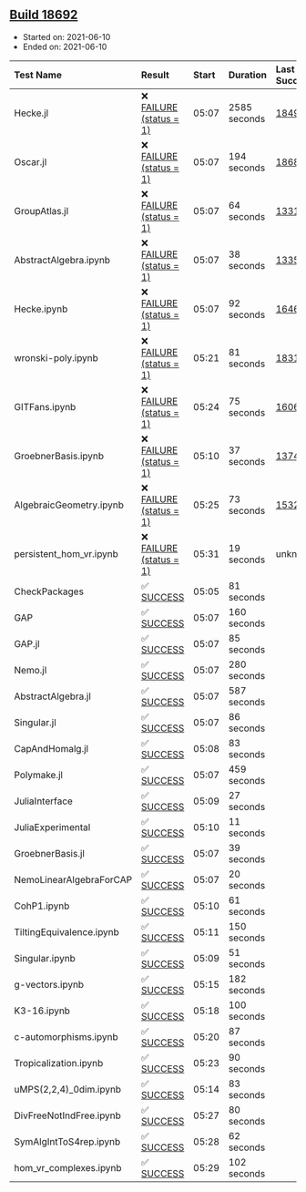 ## [Build 18692](https://oscarci.mathematik.uni-kl.de/job/oscar/18692/)

* Started on: 2021-06-10
* Ended on: 2021-06-10

| Test Name    | Result | Start | Duration | Last Success | First Failure |
|:-------------|:-------|:------|:---------|:-------------|:--------------|
| Hecke.jl | ❌ [FAILURE (status = 1)](https://oscarci.mathematik.uni-kl.de/job/oscar/18692/artifact/logs/build-18692/Hecke.jl.log) | 05:07 | 2585 seconds | [18490](https://oscarci.mathematik.uni-kl.de/job/oscar/18490/) | [18491](https://oscarci.mathematik.uni-kl.de/job/oscar/18491/) |
| Oscar.jl | ❌ [FAILURE (status = 1)](https://oscarci.mathematik.uni-kl.de/job/oscar/18692/artifact/logs/build-18692/Oscar.jl.log) | 05:07 | 194 seconds | [18684](https://oscarci.mathematik.uni-kl.de/job/oscar/18684/) | [18685](https://oscarci.mathematik.uni-kl.de/job/oscar/18685/) |
| GroupAtlas.jl | ❌ [FAILURE (status = 1)](https://oscarci.mathematik.uni-kl.de/job/oscar/18692/artifact/logs/build-18692/GroupAtlas.jl.log) | 05:07 | 64 seconds | [13311](https://oscarci.mathematik.uni-kl.de/job/oscar/13311/) | [13312](https://oscarci.mathematik.uni-kl.de/job/oscar/13312/) |
| AbstractAlgebra.ipynb | ❌ [FAILURE (status = 1)](https://oscarci.mathematik.uni-kl.de/job/oscar/18692/artifact/logs/build-18692/AbstractAlgebra.ipynb.log) | 05:07 | 38 seconds | [13355](https://oscarci.mathematik.uni-kl.de/job/oscar/13355/) | [13356](https://oscarci.mathematik.uni-kl.de/job/oscar/13356/) |
| Hecke.ipynb | ❌ [FAILURE (status = 1)](https://oscarci.mathematik.uni-kl.de/job/oscar/18692/artifact/logs/build-18692/Hecke.ipynb.log) | 05:07 | 92 seconds | [16463](https://oscarci.mathematik.uni-kl.de/job/oscar/16463/) | [16464](https://oscarci.mathematik.uni-kl.de/job/oscar/16464/) |
| wronski-poly.ipynb | ❌ [FAILURE (status = 1)](https://oscarci.mathematik.uni-kl.de/job/oscar/18692/artifact/logs/build-18692/wronski-poly.ipynb.log) | 05:21 | 81 seconds | [18314](https://oscarci.mathematik.uni-kl.de/job/oscar/18314/) | [18315](https://oscarci.mathematik.uni-kl.de/job/oscar/18315/) |
| GITFans.ipynb | ❌ [FAILURE (status = 1)](https://oscarci.mathematik.uni-kl.de/job/oscar/18692/artifact/logs/build-18692/GITFans.ipynb.log) | 05:24 | 75 seconds | [16068](https://oscarci.mathematik.uni-kl.de/job/oscar/16068/) | [16069](https://oscarci.mathematik.uni-kl.de/job/oscar/16069/) |
| GroebnerBasis.ipynb | ❌ [FAILURE (status = 1)](https://oscarci.mathematik.uni-kl.de/job/oscar/18692/artifact/logs/build-18692/GroebnerBasis.ipynb.log) | 05:10 | 37 seconds | [13748](https://oscarci.mathematik.uni-kl.de/job/oscar/13748/) | [13749](https://oscarci.mathematik.uni-kl.de/job/oscar/13749/) |
| AlgebraicGeometry.ipynb | ❌ [FAILURE (status = 1)](https://oscarci.mathematik.uni-kl.de/job/oscar/18692/artifact/logs/build-18692/AlgebraicGeometry.ipynb.log) | 05:25 | 73 seconds | [15322](https://oscarci.mathematik.uni-kl.de/job/oscar/15322/) | [15323](https://oscarci.mathematik.uni-kl.de/job/oscar/15323/) |
| persistent_hom_vr.ipynb | ❌ [FAILURE (status = 1)](https://oscarci.mathematik.uni-kl.de/job/oscar/18692/artifact/logs/build-18692/persistent_hom_vr.ipynb.log) | 05:31 | 19 seconds | unknown | unknown |
| CheckPackages | ✅ [SUCCESS](https://oscarci.mathematik.uni-kl.de/job/oscar/18692/artifact/logs/build-18692/CheckPackages.log) | 05:05 | 81 seconds |  |  |
| GAP | ✅ [SUCCESS](https://oscarci.mathematik.uni-kl.de/job/oscar/18692/artifact/logs/build-18692/GAP.log) | 05:07 | 160 seconds |  |  |
| GAP.jl | ✅ [SUCCESS](https://oscarci.mathematik.uni-kl.de/job/oscar/18692/artifact/logs/build-18692/GAP.jl.log) | 05:07 | 85 seconds |  |  |
| Nemo.jl | ✅ [SUCCESS](https://oscarci.mathematik.uni-kl.de/job/oscar/18692/artifact/logs/build-18692/Nemo.jl.log) | 05:07 | 280 seconds |  |  |
| AbstractAlgebra.jl | ✅ [SUCCESS](https://oscarci.mathematik.uni-kl.de/job/oscar/18692/artifact/logs/build-18692/AbstractAlgebra.jl.log) | 05:07 | 587 seconds |  |  |
| Singular.jl | ✅ [SUCCESS](https://oscarci.mathematik.uni-kl.de/job/oscar/18692/artifact/logs/build-18692/Singular.jl.log) | 05:07 | 86 seconds |  |  |
| CapAndHomalg.jl | ✅ [SUCCESS](https://oscarci.mathematik.uni-kl.de/job/oscar/18692/artifact/logs/build-18692/CapAndHomalg.jl.log) | 05:08 | 83 seconds |  |  |
| Polymake.jl | ✅ [SUCCESS](https://oscarci.mathematik.uni-kl.de/job/oscar/18692/artifact/logs/build-18692/Polymake.jl.log) | 05:07 | 459 seconds |  |  |
| JuliaInterface | ✅ [SUCCESS](https://oscarci.mathematik.uni-kl.de/job/oscar/18692/artifact/logs/build-18692/JuliaInterface.log) | 05:09 | 27 seconds |  |  |
| JuliaExperimental | ✅ [SUCCESS](https://oscarci.mathematik.uni-kl.de/job/oscar/18692/artifact/logs/build-18692/JuliaExperimental.log) | 05:10 | 11 seconds |  |  |
| GroebnerBasis.jl | ✅ [SUCCESS](https://oscarci.mathematik.uni-kl.de/job/oscar/18692/artifact/logs/build-18692/GroebnerBasis.jl.log) | 05:07 | 39 seconds |  |  |
| NemoLinearAlgebraForCAP | ✅ [SUCCESS](https://oscarci.mathematik.uni-kl.de/job/oscar/18692/artifact/logs/build-18692/NemoLinearAlgebraForCAP.log) | 05:07 | 20 seconds |  |  |
| CohP1.ipynb | ✅ [SUCCESS](https://oscarci.mathematik.uni-kl.de/job/oscar/18692/artifact/logs/build-18692/CohP1.ipynb.log) | 05:10 | 61 seconds |  |  |
| TiltingEquivalence.ipynb | ✅ [SUCCESS](https://oscarci.mathematik.uni-kl.de/job/oscar/18692/artifact/logs/build-18692/TiltingEquivalence.ipynb.log) | 05:11 | 150 seconds |  |  |
| Singular.ipynb | ✅ [SUCCESS](https://oscarci.mathematik.uni-kl.de/job/oscar/18692/artifact/logs/build-18692/Singular.ipynb.log) | 05:09 | 51 seconds |  |  |
| g-vectors.ipynb | ✅ [SUCCESS](https://oscarci.mathematik.uni-kl.de/job/oscar/18692/artifact/logs/build-18692/g-vectors.ipynb.log) | 05:15 | 182 seconds |  |  |
| K3-16.ipynb | ✅ [SUCCESS](https://oscarci.mathematik.uni-kl.de/job/oscar/18692/artifact/logs/build-18692/K3-16.ipynb.log) | 05:18 | 100 seconds |  |  |
| c-automorphisms.ipynb | ✅ [SUCCESS](https://oscarci.mathematik.uni-kl.de/job/oscar/18692/artifact/logs/build-18692/c-automorphisms.ipynb.log) | 05:20 | 87 seconds |  |  |
| Tropicalization.ipynb | ✅ [SUCCESS](https://oscarci.mathematik.uni-kl.de/job/oscar/18692/artifact/logs/build-18692/Tropicalization.ipynb.log) | 05:23 | 90 seconds |  |  |
| uMPS(2,2,4)_0dim.ipynb | ✅ [SUCCESS](https://oscarci.mathematik.uni-kl.de/job/oscar/18692/artifact/logs/build-18692/uMPS-2-2-4-_0dim.ipynb.log) | 05:14 | 83 seconds |  |  |
| DivFreeNotIndFree.ipynb | ✅ [SUCCESS](https://oscarci.mathematik.uni-kl.de/job/oscar/18692/artifact/logs/build-18692/DivFreeNotIndFree.ipynb.log) | 05:27 | 80 seconds |  |  |
| SymAlgIntToS4rep.ipynb | ✅ [SUCCESS](https://oscarci.mathematik.uni-kl.de/job/oscar/18692/artifact/logs/build-18692/SymAlgIntToS4rep.ipynb.log) | 05:28 | 62 seconds |  |  |
| hom_vr_complexes.ipynb | ✅ [SUCCESS](https://oscarci.mathematik.uni-kl.de/job/oscar/18692/artifact/logs/build-18692/hom_vr_complexes.ipynb.log) | 05:29 | 102 seconds |  |  |
